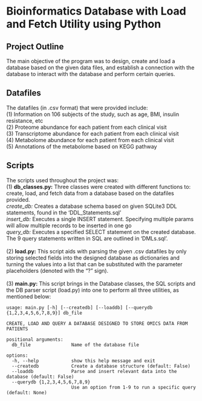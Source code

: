 # Bioinformatics Database with Load and Fetch Utility using Python

## Project Outline 
The main objective of the program was to design, create and load a database based on the given data files, 
and establish a connection with the database to interact with the database and perform certain queries. 

## Datafiles 
The datafiles (in .csv format) that were provided include:</br> 
(1)	Information on 106 subjects of the study, such as age, BMI, insulin resistance, etc</br>
(2)	Proteome abundance for each patient from each clinical visit</br>
(3)	Transcriptome abundance for each patient from each clinical visit</br>
(4)	Metabolome abundance for each patient from each clinical visit</br>
(5)	Annotations of the metabolome based on KEGG pathway</br>


## Scripts 
The scripts used throughout the project was:</br> 
(1)	**db_classes.py:** Three classes were created with different functions to: create, load, and fetch data from a database based on the datafiles provided.  
*create_db:* Creates a database schema based on given SQLite3 DDL statements, found in the ‘DDL_Statements.sql’</br>
*insert_db:* Executes a single INSERT statement. Specifying multiple params will allow multiple records to be inserted in one go</br>
*query_db:* Executes a specified SELECT statement on the created database. The 9 query statements written in SQL are outlined in ‘DMLs.sql’.</br></br>
(2)	**load.py:** This script aids with parsing the given .csv datafiles by only storing selected fields into the designed database as dictionaries and turning the values into a list that can be substituted with the parameter placeholders (denoted with the “?” sign).</br> </br>
(3)	**main.py:** This script brings in the Database classes, the SQL scripts and the DB parser script (load.py) into one to perform all three utilities, as mentioned below:</br> 
```
usage: main.py [-h] [--createdb] [--loaddb] [--querydb {1,2,3,4,5,6,7,8,9}] db_file

CREATE, LOAD AND QUERY A DATABASE DESIGNED TO STORE OMICS DATA FROM PATIENTS

positional arguments:
  db_file               Name of the database file

options:
  -h, --help            show this help message and exit
  --createdb            Create a database structure (default: False)
  --loaddb              Parse and insert relevant data into the database (default: False)
  --querydb {1,2,3,4,5,6,7,8,9}
                        Use an option from 1-9 to run a specific query (default: None)
```
